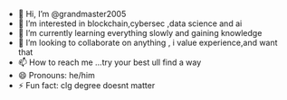 - 👋 Hi, I’m @grandmaster2005
- 👀 I’m interested in blockchain,cybersec ,data science and ai  
- 🌱 I’m currently learning everything slowly and gaining knowledge
- 💞️ I’m looking to collaborate on anything , i value experience,and want that 
- 📫 How to reach me ...try your best ull find a way
- 😄 Pronouns: he/him
- ⚡ Fun fact: clg degree doesnt matter 

<!---
grandmaster2005/grandmaster2005 is a ✨ special ✨ repository because its `README.md` (this file) appears on your GitHub profile.
You can click the Preview link to take a look at your changes.
--->
